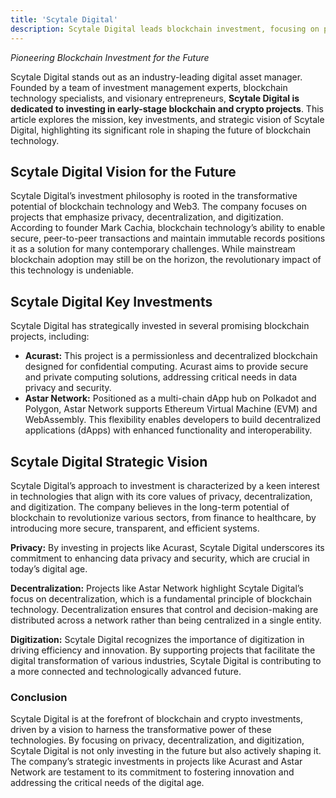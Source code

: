 ```yaml
---
title: 'Scytale Digital'
description: Scytale Digital leads blockchain investment, focusing on privacy, decentralization, and digitization. Innovative digital asset management.
---
```


*Pioneering Blockchain Investment for the Future*

Scytale Digital stands out as an industry-leading digital asset manager. Founded by a team of investment management experts, blockchain technology specialists, and visionary entrepreneurs, **Scytale Digital is dedicated to investing in early-stage blockchain and crypto projects**. This article explores the mission, key investments, and strategic vision of Scytale Digital, highlighting its significant role in shaping the future of blockchain technology.

## Scytale Digital Vision for the Future
Scytale Digital’s investment philosophy is rooted in the transformative potential of blockchain technology and Web3. The company focuses on projects that emphasize privacy, decentralization, and digitization. According to founder Mark Cachia, blockchain technology’s ability to enable secure, peer-to-peer transactions and maintain immutable records positions it as a solution for many contemporary challenges. While mainstream blockchain adoption may still be on the horizon, the revolutionary impact of this technology is undeniable.

## Scytale Digital Key Investments
Scytale Digital has strategically invested in several promising blockchain projects, including:

- **Acurast:** This project is a permissionless and decentralized blockchain designed for confidential computing. Acurast aims to provide secure and private computing solutions, addressing critical needs in data privacy and security.
- **Astar Network:** Positioned as a multi-chain dApp hub on Polkadot and Polygon, Astar Network supports Ethereum Virtual Machine (EVM) and WebAssembly. This flexibility enables developers to build decentralized applications (dApps) with enhanced functionality and interoperability.

## Scytale Digital Strategic Vision
Scytale Digital’s approach to investment is characterized by a keen interest in technologies that align with its core values of privacy, decentralization, and digitization. The company believes in the long-term potential of blockchain to revolutionize various sectors, from finance to healthcare, by introducing more secure, transparent, and efficient systems.

**Privacy:** By investing in projects like Acurast, Scytale Digital underscores its commitment to enhancing data privacy and security, which are crucial in today’s digital age.

**Decentralization:** Projects like Astar Network highlight Scytale Digital’s focus on decentralization, which is a fundamental principle of blockchain technology. Decentralization ensures that control and decision-making are distributed across a network rather than being centralized in a single entity.

**Digitization:** Scytale Digital recognizes the importance of digitization in driving efficiency and innovation. By supporting projects that facilitate the digital transformation of various industries, Scytale Digital is contributing to a more connected and technologically advanced future.

### Conclusion
Scytale Digital is at the forefront of blockchain and crypto investments, driven by a vision to harness the transformative power of these technologies. By focusing on privacy, decentralization, and digitization, Scytale Digital is not only investing in the future but also actively shaping it. The company’s strategic investments in projects like Acurast and Astar Network are testament to its commitment to fostering innovation and addressing the critical needs of the digital age.
